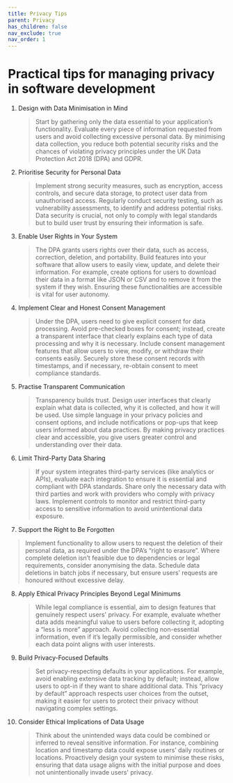 ```yaml
---
title: Privacy Tips
parent: Privacy
has_children: false
nav_exclude: true
nav_order: 1
---
```


# Practical tips for managing privacy in software development

1. Design with Data Minimisation in Mind

    > Start by gathering only the data essential to your application’s functionality. Evaluate every piece 
    > of information requested from users and avoid collecting excessive personal data. By minimising data 
    > collection, you reduce both potential security risks and the chances of violating privacy principles 
    > under the UK Data Protection Act 2018 (DPA) and GDPR.

2. Prioritise Security for Personal Data

    > Implement strong security measures, such as encryption, access controls, and secure data storage, to 
    > protect user data from unauthorised access. Regularly conduct security testing, such as vulnerability 
    > assessments, to identify and address potential risks. Data security is crucial, not only to comply 
    > with legal standards but to build user trust by ensuring their information is safe.

3. Enable User Rights in Your System

    > The DPA grants users rights over their data, such as access, correction, deletion, and portability. 
    > Build features into your software that allow users to easily view, update, and delete their 
    > information. For example, create options for users to download their data in a format like JSON or 
    > CSV and to remove it from the system if they wish. Ensuring these functionalities are accessible is 
    > vital for user autonomy.

4. Implement Clear and Honest Consent Management

    > Under the DPA, users need to give explicit consent for data processing. Avoid pre-checked boxes for 
    > consent; instead, create a transparent interface that clearly explains each type of data processing 
    > and why it is necessary. Include consent management features that allow users to view, modify, or 
    > withdraw their consents easily. Securely store these consent records with timestamps, and if necessary, 
    > re-obtain consent to meet compliance standards.

5. Practise Transparent Communication

    > Transparency builds trust. Design user interfaces that clearly explain what data is collected, why 
    > it is collected, and how it will be used. Use simple language in your privacy policies and consent 
    > options, and include notifications or pop-ups that keep users informed about data practices. By 
    > making privacy practices clear and accessible, you give users greater control and understanding over 
    > their data.

6. Limit Third-Party Data Sharing

    > If your system integrates third-party services (like analytics or APIs), evaluate each integration 
    > to ensure it is essential and compliant with DPA standards. Share only the necessary data with third 
    > parties and work with providers who comply with privacy laws. Implement controls to monitor and 
    > restrict third-party access to sensitive information to avoid unintentional data exposure.

7. Support the Right to Be Forgotten

> Implement functionality to allow users to request the deletion of their personal data, as required 
> under the DPA’s “right to erasure”. Where complete deletion isn’t feasible due to dependencies or 
> legal requirements, consider anonymising the data. Schedule data deletions in batch jobs if necessary, 
> but ensure users’ requests are honoured without excessive delay.

8. Apply Ethical Privacy Principles Beyond Legal Minimums

    > While legal compliance is essential, aim to design features that genuinely respect users' privacy. 
    > For example, evaluate whether data adds meaningful value to users before collecting it, adopting a 
    > “less is more” approach. Avoid collecting non-essential information, even if it’s legally 
    > permissible, and consider whether each data point aligns with user interests.

9. Build Privacy-Focused Defaults

    > Set privacy-respecting defaults in your applications. For example, avoid enabling extensive data 
    > tracking by default; instead, allow users to opt-in if they want to share additional data. This 
    > “privacy by default” approach respects user choices from the outset, making it easier for users 
    > to protect their privacy without navigating complex settings.

10. Consider Ethical Implications of Data Usage

    > Think about the unintended ways data could be combined or inferred to reveal sensitive information. 
    > For instance, combining location and timestamp data could expose users’ daily routines or locations. 
    > Proactively design your system to minimise these risks, ensuring that data usage aligns with the 
    > initial purpose and does not unintentionally invade users' privacy.
